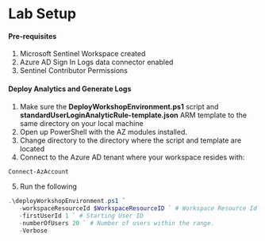 # Lab Setup

#### Pre-requisites

1. Microsoft Sentinel Workspace created
2. Azure AD Sign In Logs data connector enabled
3. Sentinel Contributor Permissions 

#### Deploy Analytics and Generate Logs

1. Make sure the **DeployWorkshopEnvironment.ps1** script and **standardUserLoginAnalyticRule-template.json** ARM template to the same directory on your local machine
2. Open up PowerShell with the AZ modules installed.
3. Change directory to the directory where the script and template are located
4. Connect to the Azure AD tenant where your workspace resides with:
```powershell
Connect-AzAccount
```
5. Run the following 
 ```powershell
.\deployWorkshopEnvironment.ps1 `
    -workspaceResourceId $WorkspaceResourceID ` # Workspace Resource Id where the analytics rules will be deployed
    -firstUserId 1 ` # Starting User ID
    -numberOfUsers 20 ` # Number of users within the range.
    -Verbose
```
